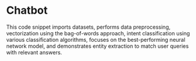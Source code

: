 # Chatbot
This code snippet imports datasets, performs data preprocessing, vectorization using the bag-of-words approach, intent classification using various classification algorithms, focuses on the best-performing neural network model, and demonstrates entity extraction to match user queries with relevant answers.
